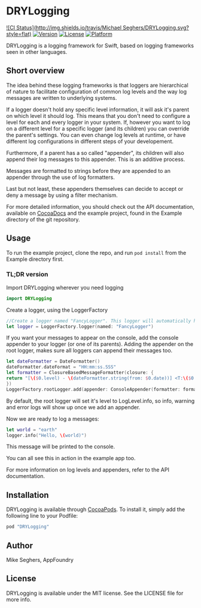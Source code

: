 # DRYLogging

[![CI Status](http://img.shields.io/travis/Michael Seghers/DRYLogging.svg?style=flat)](https://travis-ci.org/appfoundry/DRYLogging)
[![Version](https://img.shields.io/cocoapods/v/DRYLogging.svg?style=flat)](http://cocoapods.org/pods/DRYLogging)
[![License](https://img.shields.io/cocoapods/l/DRYLogging.svg?style=flat)](http://cocoapods.org/pods/DRYLogging)
[![Platform](https://img.shields.io/cocoapods/p/DRYLogging.svg?style=flat)](http://cocoapods.org/pods/DRYLogging)

DRYLogging is a logging framework for Swift, based on logging frameworks seen in other languages.

## Short overview

The idea behind these logging frameworks is that loggers are hierarchical of nature to facilitate configuration of common
log levels and the way log messages are written to underlying systems.

If a logger doesn't hold any specific level information, it will ask it's parent on which level it should log. This means
that you don't need to configure a level for each and every logger in your system. If, however you want to log on a 
different level for a specific logger (and its children) you can override the parent's settings. You can even change log 
levels at runtime, or have different log configurations in different steps of your developement. 

Furthermore, if a parent has a so called "appender", its children will also append their log messages to this appender.
This is an additive process. 

Messages are formatted to strings before they are appended to an appender through the use of log formatters. 
 
Last but not least, these appenders themselves can decide to accept or deny a message by using a filter mechanism.
 
For more detailed information, you should check out the API documentation, available on [CocoaDocs](http://cocoadocs.org/docsets/DRYLogging/)
and the example project, found in the Example directory of the git repository.

## Usage

To run the example project, clone the repo, and run `pod install` from the Example directory first.

### TL;DR version

Import DRYLogging wherever you need logging

```Swift
import DRYLogging
```

Create a logger, using the LoggerFactory

```Swift
//Create a logger named "FancyLogger". This logger will automatically have the root logger as its parent.
let logger = LoggerFactory.logger(named: "FancyLogger")
```

If you want your messages to appear on the console, add the console appender to your logger (or one of its parents). 
Adding the appender on the root logger, makes sure all loggers can append their messages too.

```Swift
let dateFormatter = DateFormatter()
dateFormatter.dateFormat = "HH:mm:ss.SSS"
let formatter = ClosureBasedMessageFormatter(closure: {
return "[\($0.level) - \(dateFormatter.string(from: $0.date))] <T:\($0.threadName) - S:\($0.className) - M:\($0.methodName) - L:\($0.lineNumber)> - \($0.message)"
})
LoggerFactory.rootLogger.add(appender: ConsoleAppender(formatter: formatter))
```

By default, the root logger will set it's level to LogLevel.info, so info, warning and error logs will show up once 
we add an appender.

Now we are ready to log a messages: 

```Swift
let world = "earth"
logger.info("Hello, \(world)")
```

This message will be printed to the console.

You can all see this in action in the example app too.

For more information on log levels and appenders, refer to the API documentation. 

## Installation

DRYLogging is available through [CocoaPods](http://cocoapods.org). To install
it, simply add the following line to your Podfile:

```ruby
pod "DRYLogging"
```

## Author

Mike Seghers, AppFoundry

## License

DRYLogging is available under the MIT license. See the LICENSE file for more info.
